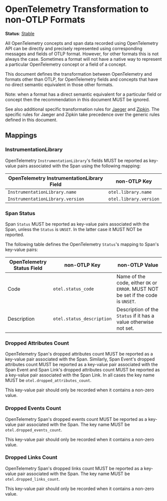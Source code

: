 # OpenTelemetry Transformation to non-OTLP Formats

**Status**: [Stable](../../document-status.md)

All OpenTelemetry concepts and span data recorded using OpenTelemetry API can be
directly and precisely represented using corresponding messages and fields of
OTLP format. However, for other formats this is not always the case. Sometimes a
format will not have a native way to represent a particular OpenTelemetry
concept or a field of a concept.

This document defines the transformation between OpenTelemetry and formats other
than OTLP, for OpenTelemetry fields and concepts that have no direct semantic
equivalent in those other formats.

Note: when a format has a direct semantic equivalent for a particular field or
concept then the recommendation in this document MUST be ignored.

See also additional specific transformation rules for [Jaeger](jaeger.md) and
[Zipkin](zipkin.md). The specific rules for Jaeger and Zipkin take precedence
over the generic rules defined in this document.

## Mappings

### InstrumentationLibrary

OpenTelemetry `InstrumentationLibrary`'s fields MUST be reported as key-value
pairs associated with the Span using the following mapping:

| OpenTelemetry InstrumentationLibrary Field | non-OTLP Key |
| ------------------- | --- |
| `InstrumentationLibrary.name`|`otel.library.name`|
| `InstrumentationLibrary.version`|`otel.library.version`|

### Span Status

Span `Status` MUST be reported as key-value pairs associated with the Span,
unless the `Status` is `UNSET`. In the latter case it MUST NOT be reported.

The following table defines the OpenTelemetry `Status`'s mapping to Span's
key-value pairs:

|OpenTelemetry Status Field|non-OTLP Key|non-OTLP Value|
|--|--|--|
|Code | `otel.status_code` | Name of the code, either `OK` or `ERROR`. MUST NOT be set if the code is `UNSET`. |
|Description | `otel.status_description` | Description of the `Status` if it has a value otherwise not set. |

### Dropped Attributes Count

OpenTelemetry Span's dropped attributes count MUST be reported as a key-value
pair associated with the Span. Similarly, Span Event's dropped attributes count
MUST be reported as a key-value pair associated with the Span Event and Span Link's
dropped attributes count MUST be reported as a key-value pair associated with the
Span Link. In all cases the key name MUST be `otel.dropped_attributes_count`.

This key-value pair should only be recorded when it contains a non-zero value.

### Dropped Events Count

OpenTelemetry Span's dropped events count MUST be reported as a key-value pair
associated with the Span. The key name MUST be `otel.dropped_events_count`.

This key-value pair should only be recorded when it contains a non-zero value.

### Dropped Links Count

OpenTelemetry Span's dropped links count MUST be reported as a key-value pair
associated with the Span. The key name MUST be `otel.dropped_links_count`.

This key-value pair should only be recorded when it contains a non-zero value.
